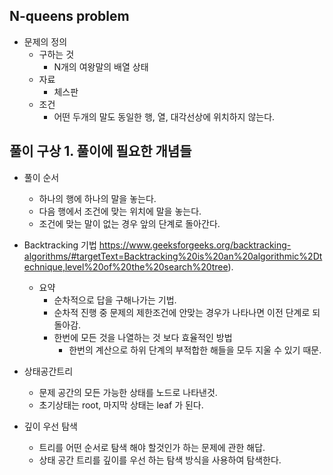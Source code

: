 ## N-queens problem
- 문제의 정의
	- 구하는 것
		- N개의 여왕말의 배열 상태
	- 자료 
		- 체스판
    - 조건
    	- 어떤 두개의 말도 동일한 행, 열, 대각선상에 위치하지 않는다.
## 풀이 구상 1. 풀이에 필요한 개념들
- 풀이 순서
	- 하나의 행에 하나의 말을 놓는다.
	- 다음 행에서 조건에 맞는 위치에 말을 놓는다.
	- 조건에 맞는 말이 없는 경우 앞의 단계로 돌아간다.

- Backtracking 기법
https://www.geeksforgeeks.org/backtracking-algorithms/#targetText=Backtracking%20is%20an%20algorithmic%2Dtechnique,level%20of%20the%20search%20tree).

	- 요약
		- 순차적으로 답을 구해나가는 기법.
		- 순차적 진행 중 문제의 제한조건에 안맞는 경우가 나타나면 이전 단계로 되돌아감.
		- 한번에 모든 것을 나열하는 것 보다 효율적인 방법
			- 한번의 계산으로 하위 단계의 부적합한 해들을 모두 지울 수 있기 때문. 	

- 상태공간트리
	- 문제 공간의 모든 가능한 상태를 노드로 나타낸것.
	- 초기상태는 root, 마지막 상태는 leaf 가 된다.  

- 깊이 우선 탐색
	- 트리를 어떤 순서로 탐색 해야 할것인가 하는 문제에 관한 해답. 	
	- 상태 공간 트리를 깊이를 우선 하는 탐색 방식을 사용하여 탐색한다. 


